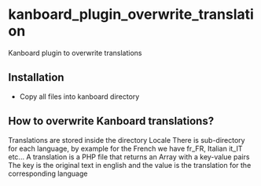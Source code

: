 # kanboard_plugin_overwrite_translation
Kanboard plugin to overwrite translations

Installation
------------

- Copy all files into kanboard directory


How to overwrite Kanboard translations?
---------------------------------------

Translations are stored inside the directory Locale
There is sub-directory for each language, by example for the French we have fr_FR, Italian it_IT etc...
A translation is a PHP file that returns an Array with a key-value pairs
The key is the original text in english and the value is the translation for the corresponding language
